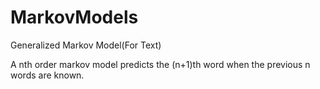 # MarkovModels
Generalized Markov Model(For Text)

A nth order markov model predicts the (n+1)th word when the previous n words are known.
